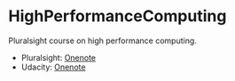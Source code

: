 # HighPerformanceComputing

Pluralsight course on high performance computing.

* Pluralsight: [Onenote](https://onedrive.live.com/redir?resid=E57CD436CD4D5D45%21106&page=Edit&wd=target%28High%20Performance%20computing.one%7Cd24e5f10-5e33-3547-88aa-a92ec8560106%2F%29&wdorigin=717)
* Udacity: [Onenote](https://onedrive.live.com/redir?resid=E57CD436CD4D5D45%21106&page=Edit&wd=target%28Udacity%20%20High%20performance%20Computing.one%7C69635894-b815-f84c-bd09-65c55eaf1b84%2F%29&wdorigin=717)
